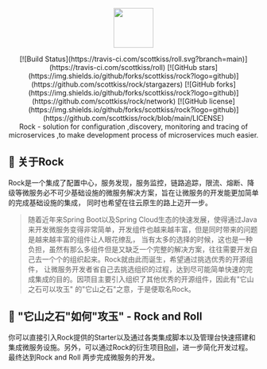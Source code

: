 <p></p>
<p></p>

<p align="center">
  <img src="http://incrcloud.com:8080/rock.jpg" height="80"/>
</p>

<div align="center">
[![Build Status](https://travis-ci.com/scottkiss/roll.svg?branch=main)](https://travis-ci.com/scottkiss/roll)
[![GitHub stars](https://img.shields.io/github/forks/scottkiss/rock?logo=github)](https://github.com/scottkiss/rock/stargazers)
[![GitHub forks](https://img.shields.io/github/forks/scottkiss/rock?logo=github)](https://github.com/scottkiss/rock/network)
[![GitHub license](https://img.shields.io/github/forks/scottkiss/rock?logo=github)](https://github.com/scottkiss/rock/blob/main/LICENSE)
</div>
<div align="center">
Rock - solution for configuration ,discovery, monitoring and tracing of microservices ,to make development process of microservices much easier.
</div>

## 🥔 关于Rock
Rock是一个集成了配置中心，服务发现，服务监控，链路追踪，限流、熔断、降级等微服务必不可少基础设施的微服务解决方案，旨在让微服务的开发能更加简单的完成基础设施的集成，
同时也希望在往云原生的路上迈开一步。

> 随着近年来Spring Boot以及Spring Cloud生态的快速发展，使得通过Java来开发微服务变得非常简单，开发组件也越来越丰富，但是同时带来的问题是越来越丰富的组件让人眼花缭乱，
> 当有太多的选择的时候，这也是一种负担，虽然有那么多组件但是又缺乏一个完整的解决方案，往往需要开发自己去一个个的组织起来。Rock就由此而诞生，希望通过挑选优秀的开源组件，
> 让微服务开发者省自己去挑选组织的过程，达到尽可能简单快速的完成集成的目的。因项目主要引入组织了其他优秀的开源组件，因此有"它山之石可以攻玉" 的"它山之石"之意，于是便取名Rock。

## 🗿 "它山之石"如何"攻玉" - Rock and Roll

你可以直接引入Rock提供的Starter以及通过各类集成脚本以及管理台快速搭建和集成微服务设施。另外，可以通过Rock的衍生项目[Roll](https://github.com/scottkiss/roll)，进一步简化开发过程。
最终达到Rock and Roll 两步完成微服务的开发。
